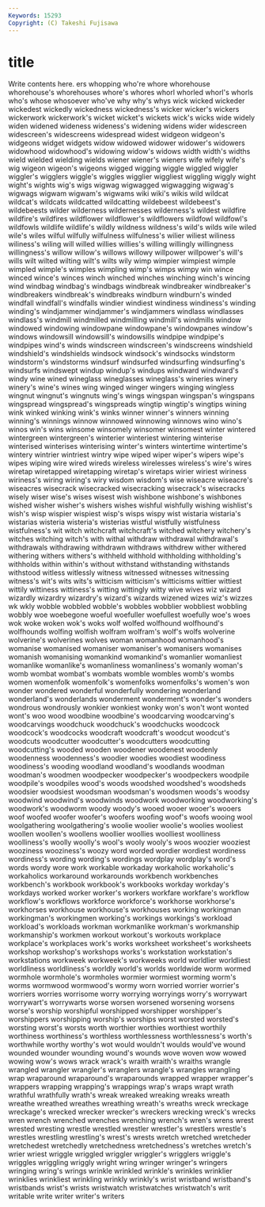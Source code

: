 ```yaml
---
Keywords: 15293 
Copyright: (C) Takeshi Fujisawa
---
```


# title

Write contents here.
ers whopping who're whore whorehouse whorehouse's whorehouses whore's whores whorl
whorled whorl's whorls who's whose whosoever who've why why's whys
wick wicked wickeder wickedest wickedly wickedness wickedness's wicker wicker's wickers
wickerwork wickerwork's wicket wicket's wickets wick's wicks wide widely widen
widened wideness wideness's widening widens wider widescreen widescreen's widescreens widespread
widest widgeon widgeon's widgeons widget widgets widow widowed widower widower's
widowers widowhood widowhood's widowing widow's widows width width's widths wield
wielded wielding wields wiener wiener's wieners wife wifely wife's wig
wigeon wigeon's wigeons wigged wigging wiggle wiggled wiggler wiggler's wigglers
wiggle's wiggles wigglier wiggliest wiggling wiggly wight wight's wights wig's
wigs wigwag wigwagged wigwagging wigwag's wigwags wigwam wigwam's wigwams wiki
wiki's wikis wild wildcat wildcat's wildcats wildcatted wildcatting wildebeest wildebeest's
wildebeests wilder wilderness wildernesses wilderness's wildest wildfire wildfire's wildfires wildflower
wildflower's wildflowers wildfowl wildfowl's wildfowls wildlife wildlife's wildly wildness wildness's
wild's wilds wile wiled wile's wiles wilful wilfully wilfulness wilfulness's
wilier wiliest wiliness wiliness's wiling will willed willies willies's willing
willingly willingness willingness's willow willow's willows willowy willpower willpower's will's
wills wilt wilted wilting wilt's wilts wily wimp wimpier wimpiest
wimple wimpled wimple's wimples wimpling wimp's wimps wimpy win wince
winced wince's winces winch winched winches winching winch's wincing wind
windbag windbag's windbags windbreak windbreaker windbreaker's windbreakers windbreak's windbreaks windburn
windburn's winded windfall windfall's windfalls windier windiest windiness windiness's winding
winding's windjammer windjammer's windjammers windlass windlasses windlass's windmill windmilled windmilling
windmill's windmills window windowed windowing windowpane windowpane's windowpanes window's windows
windowsill windowsill's windowsills windpipe windpipe's windpipes wind's winds windscreen windscreen's
windscreens windshield windshield's windshields windsock windsock's windsocks windstorm windstorm's windstorms
windsurf windsurfed windsurfing windsurfing's windsurfs windswept windup windup's windups windward
windward's windy wine wined wineglass wineglasses wineglass's wineries winery winery's
wine's wines wing winged winger wingers winging wingless wingnut wingnut's
wingnuts wing's wings wingspan wingspan's wingspans wingspread wingspread's wingspreads wingtip
wingtip's wingtips wining wink winked winking wink's winks winner winner's
winners winning winning's winnings winnow winnowed winnowing winnows wino wino's
winos win's wins winsome winsomely winsomer winsomest winter wintered wintergreen
wintergreen's winterier winteriest wintering winterise winterised winterises winterising winter's winters
wintertime wintertime's wintery wintrier wintriest wintry wipe wiped wiper wiper's
wipers wipe's wipes wiping wire wired wireds wireless wirelesses wireless's
wire's wires wiretap wiretapped wiretapping wiretap's wiretaps wirier wiriest wiriness
wiriness's wiring wiring's wiry wisdom wisdom's wise wiseacre wiseacre's wiseacres
wisecrack wisecracked wisecracking wisecrack's wisecracks wisely wiser wise's wises wisest
wish wishbone wishbone's wishbones wished wisher wisher's wishers wishes wishful
wishfully wishing wishlist's wish's wisp wispier wispiest wisp's wisps wispy
wist wistaria wistaria's wistarias wisteria wisteria's wisterias wistful wistfully wistfulness
wistfulness's wit witch witchcraft witchcraft's witched witchery witchery's witches witching
witch's with withal withdraw withdrawal withdrawal's withdrawals withdrawing withdrawn withdraws
withdrew wither withered withering withers withers's withheld withhold withholding withholding's
withholds within within's without withstand withstanding withstands withstood witless witlessly
witness witnessed witnesses witnessing witness's wit's wits wits's witticism witticism's
witticisms wittier wittiest wittily wittiness wittiness's witting wittingly witty wive
wives wiz wizard wizardly wizardry wizardry's wizard's wizards wizened wizes
wiz's wizzes wk wkly wobble wobbled wobble's wobbles wobblier wobbliest
wobbling wobbly woe woebegone woeful woefuller woefullest woefully woe's woes
wok woke woken wok's woks wolf wolfed wolfhound wolfhound's wolfhounds
wolfing wolfish wolfram wolfram's wolf's wolfs wolverine wolverine's wolverines wolves
woman womanhood womanhood's womanise womanised womaniser womaniser's womanisers womanises womanish
womanising womankind womankind's womanlier womanliest womanlike womanlike's womanliness womanliness's womanly
woman's womb wombat wombat's wombats womble wombles womb's wombs women
womenfolk womenfolk's womenfolks womenfolks's women's won wonder wondered wonderful wonderfully
wondering wonderland wonderland's wonderlands wonderment wonderment's wonder's wonders wondrous wondrously
wonkier wonkiest wonky won's won't wont wonted wont's woo wood
woodbine woodbine's woodcarving woodcarving's woodcarvings woodchuck woodchuck's woodchucks woodcock woodcock's
woodcocks woodcraft woodcraft's woodcut woodcut's woodcuts woodcutter woodcutter's woodcutters woodcutting
woodcutting's wooded wooden woodener woodenest woodenly woodenness woodenness's woodier woodies
woodiest woodiness woodiness's wooding woodland woodland's woodlands woodman woodman's woodmen
woodpecker woodpecker's woodpeckers woodpile woodpile's woodpiles wood's woods woodshed woodshed's
woodsheds woodsier woodsiest woodsman woodsman's woodsmen woods's woodsy woodwind woodwind's
woodwinds woodwork woodworking woodworking's woodwork's woodworm woody woody's wooed wooer
wooer's wooers woof woofed woofer woofer's woofers woofing woof's woofs
wooing wool woolgathering woolgathering's woolie woolier woolie's woolies wooliest woollen
woollen's woollens woollier woollies woolliest woolliness woolliness's woolly woolly's wool's
wooly wooly's woos woozier wooziest wooziness wooziness's woozy word worded
wordier wordiest wordiness wordiness's wording wording's wordings wordplay wordplay's word's
words wordy wore work workable workaday workaholic workaholic's workaholics workaround
workarounds workbench workbenches workbench's workbook workbook's workbooks workday workday's workdays
worked worker worker's workers workfare workfare's workflow workflow's workflows workforce
workforce's workhorse workhorse's workhorses workhouse workhouse's workhouses working workingman workingman's
workingmen working's workings workings's workload workload's workloads workman workmanlike workman's
workmanship workmanship's workmen workout workout's workouts workplace workplace's workplaces work's
works worksheet worksheet's worksheets workshop workshop's workshops works's workstation workstation's
workstations workweek workweek's workweeks world worldlier worldliest worldliness worldliness's worldly
world's worlds worldwide worm wormed wormhole wormhole's wormholes wormier wormiest
worming worm's worms wormwood wormwood's wormy worn worried worrier worrier's
worriers worries worrisome worry worrying worryings worry's worrywart worrywart's worrywarts
worse worsen worsened worsening worsens worse's worship worshipful worshipped worshipper
worshipper's worshippers worshipping worship's worships worst worsted worsted's worsting worst's
worsts worth worthier worthies worthiest worthily worthiness worthiness's worthless worthlessness
worthlessness's worth's worthwhile worthy worthy's wot would wouldn't woulds would've
wound wounded wounder wounding wound's wounds wove woven wow wowed
wowing wow's wows wrack wrack's wraith wraith's wraiths wrangle wrangled
wrangler wrangler's wranglers wrangle's wrangles wrangling wrap wraparound wraparound's wraparounds
wrapped wrapper wrapper's wrappers wrapping wrapping's wrappings wrap's wraps wrapt
wrath wrathful wrathfully wrath's wreak wreaked wreaking wreaks wreath wreathe
wreathed wreathes wreathing wreath's wreaths wreck wreckage wreckage's wrecked wrecker
wrecker's wreckers wrecking wreck's wrecks wren wrench wrenched wrenches wrenching
wrench's wren's wrens wrest wrested wresting wrestle wrestled wrestler wrestler's
wrestlers wrestle's wrestles wrestling wrestling's wrest's wrests wretch wretched wretcheder
wretchedest wretchedly wretchedness wretchedness's wretches wretch's wrier wriest wriggle wriggled
wriggler wriggler's wrigglers wriggle's wriggles wriggling wriggly wright wring wringer
wringer's wringers wringing wring's wrings wrinkle wrinkled wrinkle's wrinkles wrinklier
wrinklies wrinkliest wrinkling wrinkly wrinkly's wrist wristband wristband's wristbands wrist's
wrists wristwatch wristwatches wristwatch's writ writable write writer writer's writers
